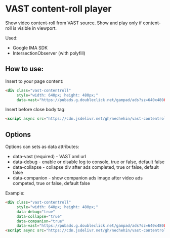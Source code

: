 # VAST content-roll player

Show video content-roll from VAST source. 
Show and play only if content-roll is visible in viewport.

Used:
- Google IMA SDK
- IntersectionObserver (with polyfill)

## How to use:

Insert to your page content:

```html
<div class="vast-contentroll" 
     style="width: 640px; height: 480px;"
     data-vast="https://pubads.g.doubleclick.net/gampad/ads?sz=640x480&iu=/124319096/external/single_ad_samples&ciu_szs=300x250&impl=s&gdfp_req=1&env=vp&output=vast&unviewed_position_start=1&cust_params=deployment%3Ddevsite%26sample_ct%3Dskippablelinear&correlator="></div>

```


Insert before close body tag:
```html
<script async src="https://cdn.jsdelivr.net/gh/nechehin/vast-contentroll@latest/vast-contentroll.min.js"></script>
```


## Options
Options can sets as data attributes:

- data-vast (required) - VAST xml url
- data-debug - enable or disable log to console, true or false, default false
- data-collapse - collapse div after ads completed, true or false, default false
- data-companion - show companion ads image after video ads competed, true or false, default false

Example:

```html
<div class="vast-contentroll" 
     style="width: 640px; height: 480px;"
     data-debug="true"
     data-collapse="true"
     data-companion="true"
     data-vast="https://pubads.g.doubleclick.net/gampad/ads?sz=640x480&iu=/124319096/external/single_ad_samples&ciu_szs=300x250&impl=s&gdfp_req=1&env=vp&output=vast&unviewed_position_start=1&cust_params=deployment%3Ddevsite%26sample_ct%3Dskippablelinear&correlator="></div>
<script async src="https://cdn.jsdelivr.net/gh/nechehin/vast-contentroll@latest/vast-contentroll.min.js"></script>
```
